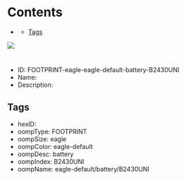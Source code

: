 



Contents
========

* [](#)
	* [Tags](#tags)
  
![][im]
# 

- ID: FOOTPRINT-eagle-eagle-default-battery-B2430UNI
- Name: 
- Description: 

## Tags

- hexID: 
- oompType: FOOTPRINT
- oompSize: eagle
- oompColor: eagle-default
- oompDesc: battery
- oompIndex: B2430UNI
- oompName: eagle-default/battery/B2430UNI



[im]: image.png
